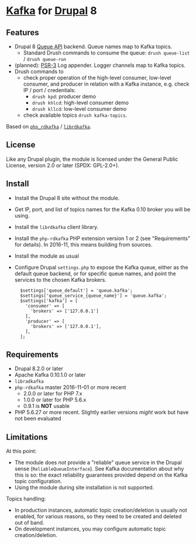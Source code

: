 # [Kafka] for [Drupal] 8

[Kafka]: https://kafka.apache.org/
[Drupal]:  https://drupal.org/


## Features

* Drupal 8 [Queue API] backend. Queue names map to Kafka topics.
  * Standard Drush commands to consume the queue: `drush queue-list` / `drush queue-run` 
* (planned): [PSR-3] Log appender. Logger channels map to Kafka topics.
* Drush commands to 
  * check proper operation of the high-level consumer, low-level
    consumer, and producer in relation with a Kafka instance, e.g.  check IP / 
    port / credentials: 
    * `drush kpd`: producer demo
    * `drush khlcd`: high-level consumer demo
    * `drush kllcd`: low-level consumer demo
  * check available topics `drush kafka-topics`.

Based on [`php_rdkafka`] / [`librdkafka`].

[`librdkafka`]: https://github.com/edenhill/librdkafka
[`php_rdkafka`]: https://github.com/arnaud-lb/php-rdkafka
[PSR-3]: http://www.php-fig.org/psr/psr-3/
[Queue API]: https://api.drupal.org/api/drupal/core%21core.api.php/group/queue/8.2.x


## License

Like any Drupal plugin, the module is licensed under the General Public License,
version 2.0 or later (SPDX: GPL-2.0+).


## Install

* Install the Drupal 8 site without the module.
* Get IP, port, and list of topics names for the Kafka 0.10 broker you will be using.
* Install the `librdkafka` client library.
* Install the `php-rdkafka` PHP extension version 1 or 2 (see "Requirements" for details). In 2016-11, this means building from sources.
* Install the module as usual
* Configure Drupal `settings.php` to expose the Kafka queue, either as the 
  default queue backend, or for specific queue names, and point the services to
  the chosen Kafka brokers.

        $settings['queue_default'] = 'queue.kafka';
        $settings['queue_service_{queue_name}'] = 'queue.kafka';
        $settings['kafka'] = [
          'consumer' => [
            'brokers' => ['127.0.0.1']
          ],
          'producer' => [
            'brokers' => ['127.0.0.1'],
          ],
        ];


## Requirements

* Drupal 8.2.0 or later
* Apache Kafka 0.10.1.0 or later
* `libradkafka`
* `php-rdkafka` master 2016-11-01 or more recent
  * 2.0.0 or later for PHP 7.x
  * 1.0.0 or later for PHP 5.6.x
  * 0.9.1 is __NOT__ usable
* PHP 5.6.27 or more recent. Slightly earlier versions _might_ work but have not been evaluated

## Limitations

At this point:
 
  * The module does _not_ provide a "reliable" queue service in the Drupal sense
    (`ReliableQueueInterface`). See Kafka documentation about why this is so: 
    the exact reliability guarantees provided depend on the Kafka topic 
    configuration.
  * Using the module during site installation is not supported.
  
Topics handling:

  * In production instances, automatic topic creation/deletion is usually not
    enabled, for various reasons, so they need to be created and deleted out of 
    band. 
  * On development instances, you may configure automatic topic creation/deletion.
